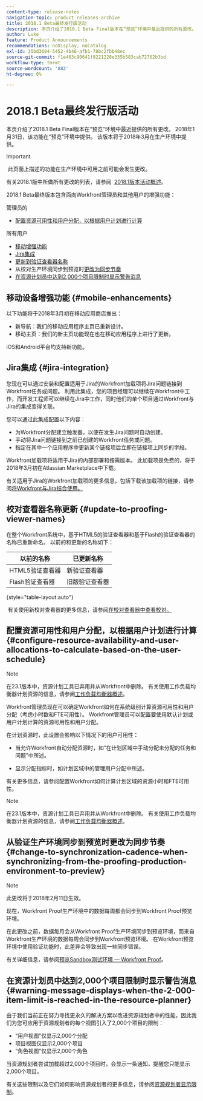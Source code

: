 ```yaml
---
content-type: release-notes
navigation-topic: product-releases-archive
title: 2018.1 Beta最终发行版活动
description: 本页介绍了2018.1 Beta Final版本在“预览”环境中最近提供的所有更改。 2018年1月31日，该功能在“预览”环境中提供。 该版本将于2018年3月在生产环境中提供。
author: Luke
feature: Product Announcements
recommendations: noDisplay, noCatalog
exl-id: 35bd3604-5452-4b46-afb1-78bc2fbb48ec
source-git-commit: f1e463c90641f9221228e335b583cab72762b3bd
workflow-type: tm+mt
source-wordcount: '883'
ht-degree: 0%

---
```


# 2018.1 Beta最终发行版活动

本页介绍了2018.1 Beta Final版本在“预览”环境中最近提供的所有更改。 2018年1月31日，该功能在“预览”环境中提供。 该版本将于2018年3月在生产环境中提供。

>[!IMPORTANT]
>
> 此页面上描述的功能在生产环境中可用之前可能会发生更改。

有关2018.1版中所做所有更改的列表，请参阅  [2018.1版本活动概述](../../../../product-announcements/product-releases/quarterly-release-archive/2018.1-release-activity/2018-1-release-activity-overview.md)。

2018.1 Beta最终版本包含面向Workfront管理员和其他用户的增强功能：

管理员的&#x200B;**&#x200B;**

* [配置资源可用性和用户分配，以根据用户计划进行计算](#configure-resource-availability-and-user-allocations-to-calculate-based-on-the-user-schedule)

所有用户&#x200B;**&#x200B;**

* [移动增强功能](#mobile-enhancements)
* [Jira集成](#jira-integration)
* [更新到验证查看器名称](#update-to-proofing-viewer-names)
* 从校对生产环境同步到预览时[更改为同步节奏](#change-to-synchronization-cadence-when-synchronizing-from-the-proofing-production-environment-to-preview)
* [在资源计划员中达到2,000个项目限制时显示警告消息](#warning-message-displays-when-the-2-000-item-limit-is-reached-in-the-resource-planner)

## 移动设备增强功能 {#mobile-enhancements}

以下功能将于2018年3月初在移动应用商店推出：

* 新导航：我们的移动应用程序主页已重新设计。
* 移动主页：我们的新主页功能现在也在移动应用程序上进行了更新。

iOS和Android平台均支持新功能。

## Jira集成 {#jira-integration}

您现在可以通过安装和配置适用于Jira的Workfront加载项将Jira问题链接到Workfront任务或问题。 利用此集成，您的项目经理可以继续在Workfront中工作，而开发工程师可以继续在Jira中工作，同时他们的单个项目通过Workfront与Jira的集成变得关联。

您可以通过此集成配置以下内容：

* 为Workfront分配建立触发器，以便在发生Jira问题时自动创建。
* 手动将Jira问题链接到之前已创建的Workfront任务或问题。
* 指定在其中一个应用程序中更新某个链接项后立即在链接项上同步的字段。

Workfront加载项将适用于Jira的内部部署和按需版本。 此加载项是免费的，将于2018年3月初在Atlassian Marketplace中下载。

有关适用于Jira的Workfront加载项的更多信息，包括下载该加载项的链接，请参阅[将Workfront与Jira结合使用。](https://support.workfront.com/hc/en-us/sections/115001130053)

## 校对查看器名称更新 {#update-to-proofing-viewer-names}

在整个Workfront系统中，基于HTML5的验证查看器和基于Flash的验证查看器的名称已重新命名。 以前的和更新的名称如下： 

| **以前的名称** | **已更新名称** |
|---|---|
| HTML5验证查看器 | 新验证查看器 |
| Flash验证查看器 | 旧版验证查看器 |

{style="table-layout:auto"}

 有关使用新校对查看器的更多信息，请参阅[在校对查看器中查看校对。](https://support.workfront.com/hc/en-us/sections/115000275214)

## 配置资源可用性和用户分配，以根据用户计划进行计算 {#configure-resource-availability-and-user-allocations-to-calculate-based-on-the-user-schedule}

>[!NOTE]
>
>在23.1版本中，资源计划工具已弃用并从Workfront中删除。 有关使用工作负载均衡器计划资源的信息，请参阅[工作负载均衡器概述](../../../../resource-mgmt/workload-balancer/overview-workload-balancer.md)。

Workfront管理员现在可以确定Workfront如何在系统级别计算资源可用性和用户分配（考虑小时数和FTE可用性）。 Workfront管理员可以配置要使用默认计划或用户计划计算的资源可用性和用户分配。

在计划资源时，此设置会影响以下情况下的用户可用性：

* 当允许Workfront自动分配资源时，如“在计划区域中手动分配未分配的任务和问题”中所述。

* 显示分配指标时，如计划区域中的管理用户分配中所述。

有关更多信息，请参阅配置Workfront如何计算计划区域的资源小时和FTE可用性。

>[!NOTE]
>
>在23.1版本中，资源计划工具已弃用并从Workfront中删除。 有关使用工作负载均衡器计划资源的信息，请参阅[工作负载均衡器概述](../../../../resource-mgmt/workload-balancer/overview-workload-balancer.md)。


## 从验证生产环境同步到预览时更改为同步节奏 {#change-to-synchronization-cadence-when-synchronizing-from-the-proofing-production-environment-to-preview}

>[!NOTE]
>
>此更改将于2018年2月11日生效。

现在，Workfront Proof生产环境中的数据每周都会同步到Workfront Proof预览环境。

在此更改之前，数据每月会从Workfront Proof生产环境同步到预览环境，而来自Workfront生产环境的数据每周会同步到Workfront预览环境。 在Workfront预览环境中使用验证功能时，此差异会导致出现一些同步错误。 

有关详细信息，请参阅[预览Sandbox测试环境 — Workfront Proof](../../../../workfront-proof/wp-getstarted/system-information/preview-sandbox.md)。 

## 在资源计划员中达到2,000个项目限制时显示警告消息 {#warning-message-displays-when-the-2-000-item-limit-is-reached-in-the-resource-planner}

由于我们当前正在努力寻找更永久的解决方案以改进资源规划者中的性能，因此我们为您可应用于资源规划者的每个视图引入了2,000个项目的限制：

* “用户视图”仅显示2,000个分配
* 项目视图仅显示2,000个项目
* “角色视图”仅显示2,000个角色

当资源规划者尝试加载超过2,000个项目时，会显示一条通知，提醒您只能显示2,000个项目。

有关这些限制以及它们如何影响资源规划者的更多信息，请参阅[资源规划者显示限制](../../../../resource-mgmt/resource-planning/resource-planner-display-limitations.md)。

<!--
<p data-mc-conditions="QuicksilverOrClassic.Draft mode">To participate in our beta program for the Resource Planner performance, see <a href="../../../../product-announcements/betas/resource-planner-performance-beta.md" class="MCXref xref">Resource Planner performance beta </a>.</p>
-->
